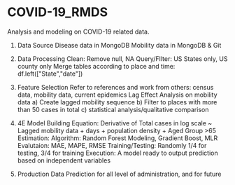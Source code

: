 # COVID-19_RMDS
Analysis and modeling on COVID-19 related data.
1) Data Source
    Disease data in MongoDB
    Mobility data in MongoDB & Git

2) Data Processing
    Clean: Remove null, NA
    Query/FIlter: US States only, US county only
    Merge tables according to place and time: df.left(["State","date"])

3) Feature Selection
    Refer to references and work from others: census data, mobility data, current epidemics
    Lag Effect Analysis on mobility data
      a) Create lagged mobility sequence
      b) Filter to places with more than 50 cases in total
      c) statistical analysis/qualitative comparison

4) 4E Model Building
    Equation: Derivative of Total cases in log scale ~ Lagged mobility data + days + population density + Aged Group >65
    Estimation: Algorithm: Random Forest Modeling, Gradient Boost, MLR
    Evalutaion: MAE, MAPE, RMSE
      Training/Testing: Randomly 1/4 for testing, 3/4 for training
    Execution: A model ready to output prediction based on independent variables

5) Production Data
    Prediction for all level of administration, and for future
